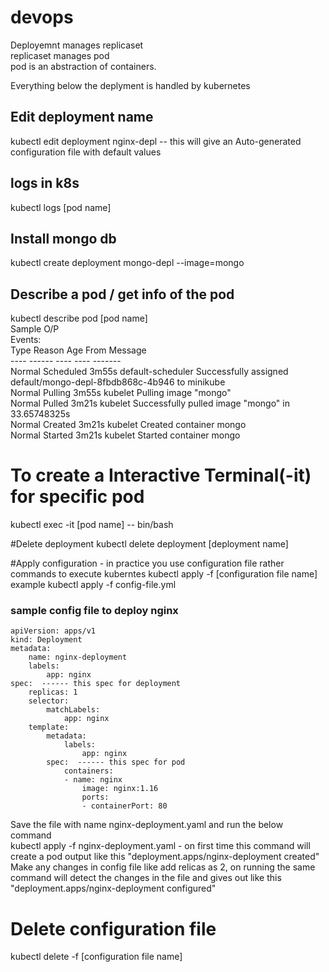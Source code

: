 # devops

Deployemnt manages replicaset <br>
replicaset manages pod <br>
pod is an abstraction of containers. <br>

Everything below the deplyment is handled by kubernetes

## Edit deployment name <bro>
kubectl edit deployment nginx-depl
      -- this will give an Auto-generated configuration file with default values

## logs in k8s<bro>
kubectl logs [pod name]  
      
## Install mongo db<bro>
kubectl create deployment mongo-depl --image=mongo      
      
## Describe a pod / get info of the pod
kubectl describe pod [pod name] <br>
      Sample O/P <br>
      Events: <br>
  Type    Reason     Age    From               Message <br>
  ----    ------     ----   ----               ------- <br>
  Normal  Scheduled  3m55s  default-scheduler  Successfully assigned default/mongo-depl-8fbdb868c-4b946 to minikube<br>
  Normal  Pulling    3m55s  kubelet            Pulling image "mongo" <br>
  Normal  Pulled     3m21s  kubelet            Successfully pulled image "mongo" in 33.65748325s<br>
  Normal  Created    3m21s  kubelet            Created container mongo<br>
  Normal  Started    3m21s  kubelet            Started container mongo<br>
      
 
# To create a Interactive Terminal(-it) for specific pod <br>
kubectl exec -it [pod name] -- bin/bash <br>
    
#Delete deployment
kubectl delete deployment [deployment name] <br>
      
#Apply configuration  - in practice you use configuration file rather commands to execute kuberntes
kubectl apply -f [configuration file name] <br>
      example kubectl apply -f config-file.yml <br>
### sample config file to deploy nginx
```
apiVersion: apps/v1 
kind: Deployment 
metadata:
    name: nginx-deployment 
    labels:
        app: nginx 
spec:  ------ this spec for deployment
    replicas: 1 
    selector:
        matchLabels: 
            app: nginx
    template:
        metadata:
            labels:
                app: nginx 
        spec:  ------ this spec for pod
            containers:
            - name: nginx 
                image: nginx:1.16
                ports:
                - containerPort: 80 
```
Save the file with name nginx-deployment.yaml and run the below command <br>
kubectl apply -f nginx-deployment.yaml - on first time this command will create a pod output like this "deployment.apps/nginx-deployment created" <br>
Make any changes in config file like add relicas as 2, on running the same command will detect the changes in the file
and gives out like this "deployment.apps/nginx-deployment configured" 
      
 # Delete configuration file
 kubectl delete -f [configuration file name]     
